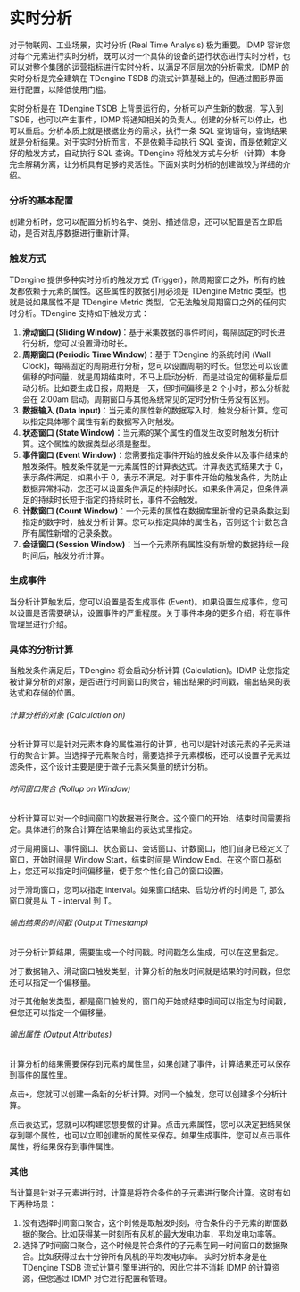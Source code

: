 # 实时分析

对于物联网、工业场景，实时分析 (Real Time Analysis) 极为重要。IDMP 容许您对每个元素进行实时分析，既可以对一个具体的设备的运行状态进行实时分析，也可以对整个集团的运营指标进行实时分析，以满足不同层次的分析需求。IDMP 的实时分析是完全建筑在 TDengine TSDB 的流式计算基础上的，但通过图形界面进行配置，以降低使用门槛。

实时分析是在 TDengine TSDB 上背景运行的，分析可以产生新的数据，写入到 TSDB，也可以产生事件，IDMP 将通知相关的负责人。创建的分析可以停止，也可以重启。分析本质上就是根据业务的需求，执行一条 SQL 查询语句，查询结果就是分析结果。对于实时分析而言，不是依赖手动执行 SQL 查询，而是依赖定义好的触发方式，自动执行 SQL 查询。TDengine 将触发方式与分析（计算）本身完全解耦分离，让分析具有足够的灵活性。下面对实时分析的创建做较为详细的介绍。

### 分析的基本配置

创建分析时，您可以配置分析的名字、类别、描述信息，还可以配置是否立即启动，是否对乱序数据进行重新计算。

### 触发方式

TDengine 提供多种实时分析的触发方式 (Trigger)，除周期窗口之外，所有的触发都依赖于元素的属性。这些属性的数据引用必须是 TDengine Metric 类型。也就是说如果属性不是 TDengine Metric 类型，它无法触发周期窗口之外的任何实时分析。TDengine 支持如下触发方式：

1. **滑动窗口 (Sliding Window)**：基于采集数据的事件时间，每隔固定的时长进行分析，您可以设置滑动时长。
2. **周期窗口 (Periodic Time Window)**：基于 TDengine 的系统时间 (Wall Clock)，每隔固定的周期进行分析，您可以设置周期的时长。但您还可以设置偏移的时间量，就是周期结束时，不马上启动分析，而是过设定的偏移量后启动分析。比如要生成日报，周期是一天，但时间偏移是 2 个小时，那么分析就会在 2:00am 启动。周期窗口与其他系统常见的定时分析任务没有区别。
3. **数据输入 (Data Input)**：当元素的属性新的数据写入时，触发分析计算。您可以指定具体哪个属性有新的数据写入时触发。
4. **状态窗口 (State Window)**：当元素的某个属性的值发生改变时触发分析计算。这个属性的数据类型必须是整型。
5. **事件窗口 (Event Window)**：您需要指定事件开始的触发条件以及事件结束的触发条件。触发条件就是一元素属性的计算表达式。计算表达式结果大于 0，表示条件满足，如果小于 0，表示不满足。对于事件开始的触发条件，为防止数据异常抖动，您还可以设置条件满足的持续时长。如果条件满足，但条件满足的持续时长短于指定的持续时长，事件不会触发。
6. **计数窗口 (Count Window)**：一个元素的属性在数据库里新增的记录条数达到指定的数字时，触发分析计算。您可以指定具体的属性名，否则这个计数包含所有属性新增的记录条数。
7. **会话窗口 (Session Window)**：当一个元素所有属性没有新增的数据持续一段时间后，触发分析计算。

### 生成事件

当分析计算触发后，您可以设置是否生成事件 (Event)。如果设置生成事件，您可以设置是否需要确认，设置事件的严重程度。关于事件本身的更多介绍，将在事件管理里进行介绍。

### 具体的分析计算

当触发条件满足后，TDengine 将会启动分析计算 (Calculation)。IDMP 让您指定被计算分析的对象，是否进行时间窗口的聚合，输出结果的时间戳，输出结果的表达式和存储的位置。

###### 计算分析的对象 (Calculation on)

分析计算可以是针对元素本身的属性进行的计算，也可以是针对该元素的子元素进行的聚合计算。当选择子元素聚合时，需要选择子元素模板，还可以设置子元素过滤条件，这个设计主要是便于做子元素采集量的统计分析。

###### 时间窗口聚合 (Rollup on Window)

分析计算可以对一个时间窗口的数据进行聚合。这个窗口的开始、结束时间需要指定。具体进行的聚合计算在结果输出的表达式里指定。

对于周期窗口、事件窗口、状态窗口、会话窗口、计数窗口，他们自身已经定义了窗口，开始时间是 Window Start，结束时间是 Window End。在这个窗口基础上，您还可以指定时间偏移量，便于您个性化自己的窗口设置。

对于滑动窗口，您可以指定 interval。如果窗口结束、启动分析的时间是 T, 那么窗口就是从 T - interval 到 T。

###### 输出结果的时间戳 (Output Timestamp)

对于分析计算结果，需要生成一个时间戳。时间戳怎么生成，可以在这里指定。

对于数据输入、滑动窗口触发类型，计算分析的触发时间就是结果的时间戳，但您还可以指定一个偏移量。

对于其他触发类型，都是窗口触发的，窗口的开始或结束时间可以指定为时间戳，但您还可以指定一个偏移量。

###### 输出属性 (Output Attributes)

计算分析的结果需要保存到元素的属性里，如果创建了事件，计算结果还可以保存到事件的属性里。

点击`+`，您就可以创建一条新的分析计算。对同一个触发，您可以创建多个分析计算。

点击表达式，您就可以构建您想要做的计算。点击元素属性，您可以决定把结果保存到哪个属性，也可以立即创建新的属性来保存。如果生成事件，您可以点击事件属性，将结果保存到事件属性。

### 其他

当计算是针对子元素进行时，计算是将符合条件的子元素进行聚合计算。这时有如下两种场景：

1. 没有选择时间窗口聚合，这个时候是取触发时刻，符合条件的子元素的断面数据的聚合。比如获得某一时刻所有风机的最大发电功率，平均发电功率等。
2. 选择了时间窗口聚合，这个时候是符合条件的子元素在同一时间窗口的数据聚合。比如获得过去十分钟所有风机的平均发电功率。
实时分析本身是在 TDengine TSDB 流式计算引擎里进行的，因此它并不消耗 IDMP 的计算资源，但您通过 IDMP 对它进行配置和管理。
